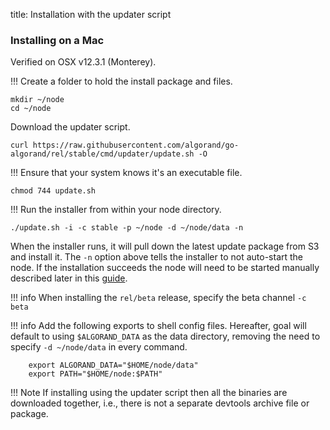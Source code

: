 title: Installation with the updater script

### Installing on a Mac
Verified on OSX v12.3.1 (Monterey).

!!! Create a folder to hold the install package and files.


``` 
mkdir ~/node
cd ~/node
``` 


Download the updater script.

``` 
curl https://raw.githubusercontent.com/algorand/go-algorand/rel/stable/cmd/updater/update.sh -O
``` 

!!! Ensure that your system knows it's an executable file.

``` 
chmod 744 update.sh
``` 

!!! Run the installer from within your node directory.

``` 
./update.sh -i -c stable -p ~/node -d ~/node/data -n
``` 

When the installer runs, it will pull down the latest update package from S3 and install it. The `-n` option above tells the installer to not auto-start the node. If the installation succeeds the node will need to be started manually described later in this [guide](#start-node).

!!! info
    When installing the `rel/beta` release, specify the beta channel `-c beta`

!!! info
    Add the following exports to shell config files. Hereafter, goal will default to using `$ALGORAND_DATA` as the data directory, removing the need to specify `-d ~/node/data` in every command.


``` 
    export ALGORAND_DATA="$HOME/node/data"
    export PATH="$HOME/node:$PATH"
``` 


!!! Note
    If installing using the updater script then all the binaries are downloaded together, i.e., there is not a separate devtools archive file or package.